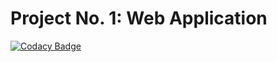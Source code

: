 # Project No. 1: Web Application
 
[![Codacy Badge](https://app.codacy.com/project/badge/Grade/4b1c58bbe61640458d28f45f538e68ff)](https://app.codacy.com/gh/scorpnetwork/WA1/dashboard?utm_source=gh&utm_medium=referral&utm_content=&utm_campaign=Badge_grade)
